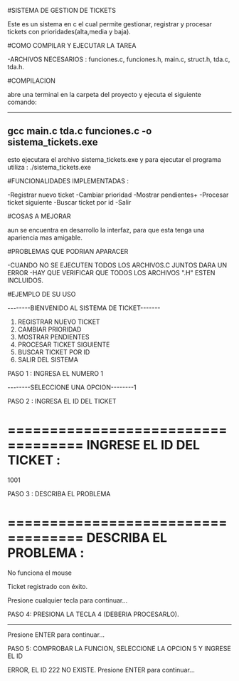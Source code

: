 #SISTEMA DE GESTION DE TICKETS 

Este es un sistema en c el cual permite gestionar, registrar y procesar tickets con prioridades(alta,media y baja).

#COMO COMPILAR Y EJECUTAR LA TAREA

-ARCHIVOS NECESARIOS : funciones.c, funciones.h, main.c, struct.h, tda.c, tda.h.

#COMPILACION

abre una terminal en la carpeta del proyecto y ejecuta el siguiente comando:

---------------------------------------------------
gcc main.c tda.c funciones.c -o sistema_tickets.exe
---------------------------------------------------

esto ejecutara el archivo sistema_tickets.exe y para ejecutar el programa utiliza : ./sistema_tickets.exe

#FUNCIONALIDADES IMPLEMENTADAS :

-Registrar nuevo ticket
-Cambiar prioridad
-Mostrar pendientes+
-Procesar ticket siguiente
-Buscar ticket por id
-Salir

#COSAS A MEJORAR

aun se encuentra en desarrollo la interfaz, para que esta tenga una apariencia mas amigable.

#PROBLEMAS QUE PODRIAN APARACER

-CUANDO NO SE EJECUTEN TODOS LOS ARCHIVOS.C JUNTOS DARA UN ERROR
-HAY QUE VERIFICAR QUE TODOS LOS ARCHIVOS ".H" ESTEN INCLUIDOS.

#EJEMPLO DE SU USO 

--------BIENVENIDO AL SISTEMA DE TICKET-------
1. REGISTRAR NUEVO TICKET
2. CAMBIAR PRIORIDAD
3. MOSTRAR PENDIENTES
4. PROCESAR TICKET SIGUIENTE
5. BUSCAR TICKET POR ID
6. SALIR DEL SISTEMA

PASO 1 : INGRESA EL NUMERO 1

--------SELECCIONE UNA OPCION--------1

PASO 2 : INGRESA EL ID DEL TICKET

===================================
INGRESE EL ID DEL TICKET :
===================================

1001


PASO 3 : DESCRIBA EL PROBLEMA

===================================
DESCRIBA EL PROBLEMA :
===================================

No funciona el mouse

Ticket registrado con éxito.

Presione cualquier tecla para continuar...

PASO 4: PRESIONA LA TECLA 4 (DEBERIA PROCESARLO).

--------------------------------------------------
Presione ENTER para continuar...


PASO 5: COMPROBAR LA FUNCION, SELECCIONE LA OPCION 5 Y INGRESE EL ID 

ERROR, EL ID 222 NO EXISTE.
Presione ENTER para continuar...


